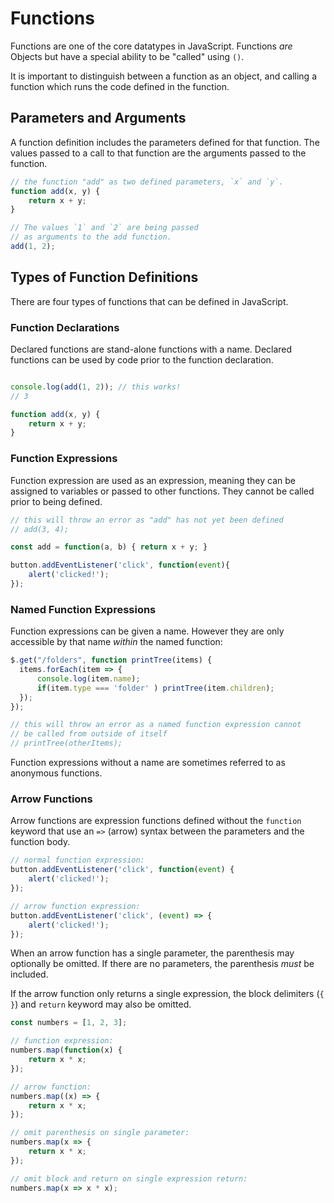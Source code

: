 Functions
===

Functions are one of the core datatypes in JavaScript. Functions _are_ Objects but have a special ability to be "called" using `()`. 

It is important to distinguish between a function as an object, and calling a function which runs the code defined in the function.

## Parameters and Arguments

A function definition includes the parameters defined for that function. The values passed to a call to that function are the arguments passed to the
function.

```js
// the function "add" as two defined parameters, `x` and `y`.
function add(x, y) {
    return x + y;
}

// The values `1` and `2` are being passed 
// as arguments to the add function.
add(1, 2);
```

## Types of Function Definitions

There are four types of functions that can be defined in JavaScript.

### Function Declarations

Declared functions are stand-alone functions with a name. Declared functions
can be used by code prior to the function declaration.

```js

console.log(add(1, 2)); // this works!
// 3

function add(x, y) {
    return x + y;
}

```

### Function Expressions

Function expression are used as an expression, meaning they can be assigned to 
variables or passed to other functions. They cannot be called prior to being
defined.

```js
// this will throw an error as "add" has not yet been defined
// add(3, 4);

const add = function(a, b) { return x + y; }

button.addEventListener('click', function(event){
    alert('clicked!');
});
```

### Named Function Expressions

Function expressions can be given a name. However they are only accessible by
that name _within_ the named function:

```js
$.get("/folders", function printTree(items) {
  items.forEach(item => {
      console.log(item.name);
      if(item.type === 'folder' ) printTree(item.children);
  });
});

// this will throw an error as a named function expression cannot 
// be called from outside of itself
// printTree(otherItems);
```

Function expressions without a name are sometimes referred to as
anonymous functions.

### Arrow Functions

Arrow functions are expression functions defined without the `function` keyword 
that use an `=>` (arrow) syntax between the parameters and the function body.

```js
// normal function expression:
button.addEventListener('click', function(event) {
    alert('clicked!');
});

// arrow function expression:
button.addEventListener('click', (event) => {
    alert('clicked!');
});
```

When an arrow function has a single parameter, the parenthesis may optionally be omitted.
If there are no parameters, the parenthesis _must_ be included.

If the arrow function only returns a single expression, the block delimiters (`{` `}`) and
`return` keyword may also be omitted.

```js
const numbers = [1, 2, 3];

// function expression:
numbers.map(function(x) {
    return x * x;
});

// arrow function:
numbers.map((x) => {
    return x * x;
});

// omit parenthesis on single parameter:
numbers.map(x => {
    return x * x;
});

// omit block and return on single expression return:
numbers.map(x => x * x);
```
